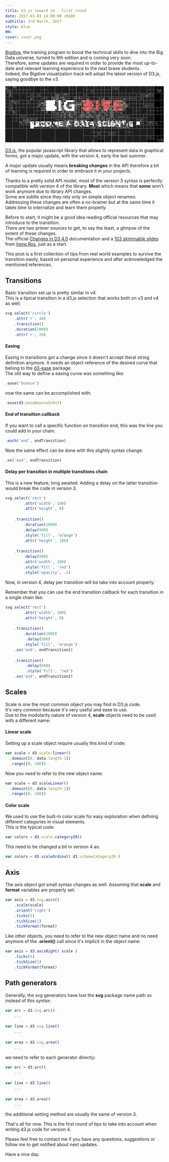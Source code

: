 ```yaml
---
title: D3.js toward v4 - first round
date: 2017-03-03 14:00:00 +0100
subtitle: 3rd March, 2017
style: blue
HN:
cover: cover.png
---
```


[Bigdive](http://www.bigdive.eu/), the training program to boost the technical skills to dive into the Big Data universe, turned to 6th edition and is coming very soon.  
Therefore, some updates are required in order to provide the most up-to-date and relevant learning experience to the next brave students.  
Indeed, the Bigdive visualization track will adopt the latest version of D3.js, saying goodbye to the v3.

![cover](../assets/posts/d3js_toward_v4/cover.png)

[D3.js](https://d3js.org), the popular javascript library that allows to represent data in graphical forms, got a major update, with the version 4, early the last summer.

A major update usually means **breaking changes** in the API therefore a bit of learning is required in order to embrace it in your projects.

Thanks to a pretty solid API model, most of the version 3 syntax is perfectly compatible with version 4 of the library.
**Most** which means that **some** won't work anymore due to library API changes.  
Some are subtle since they rely only on simple object renames.  
Addressing these changes are often a no-brainer but at the same time it takes time to internalize and learn them properly.

Before to start, it might be a good idea reading official resources that may introduce to the transition.  
There are two primer sources to get, to say the least, a glimpse of the extent of these changes.  
The official [Changes in D3 4.0](https://github.com/d3/d3/blob/master/CHANGES.md) documentation and a [103 skimmable slides](https://iros.github.io/d3-v4-whats-new/#1) from [Irene Ros](http://twitter.com/ireneros), just as a start.

This post is a first collection of tips from  real world examples to survive the transition easily, based on personal experience and after acknowledged the mentioned references.

## Transitions

Basic transition set up is pretty similar in v4.  
This is a tipical transition in a d3.js selection that works both on v3 and v4 as well:

```js
svg.select('circle')		
    .attr('r', 40)
    .transition()
    .duration(2000)
    .attr('r', 20)
```

#### Easing

Easing in transitions got a change since it doesn't accept literal string definition anymore. It needs an object reference of the desired curve that belong to the [d3-ease](https://github.com/d3/d3-ease) package.  
The old way to define a easing curve was something like:

```js
.ease('buonce') 
```

now the same can be accomplished with:

```js
.ease(d3.easeBounceInOut) 
```


#### End of transition callback

If you want to call a specific function on transition end, this was the line you could add in your chain:

```js
.each('end', endTransition)
```

Now the same effect can be done with this slightly syntax change:

```js
.on('end', endTransition)
```

#### Delay per transition in multiple transitions chain

This is a new feature, long awaited. Adding a delay on the latter transition would break the code in version 3.

```js
svg.select('rect')
        .attr('width', 100)
        .attr('height', 0)

    .transition()
        .duration(1000)
		.delay(500)
        .style('fill', 'orange')
        .attr('height', 100)

    .transition()
		.delay(500)
        .attr('width', 200)
        .style('fill', 'red')
        .style('opacity', .5)
```

Now, in version 4, delay per transition will be take into account properly.

Remember that you can use the end transition callback for each transition in a single chain like:

```js
svg.select('rect')
        .attr('width', 100)
        .attr('height', 0)

    .transition()
        .duration(1000)
		 .delay(500)
        .style('fill', 'orange')
    .on('end', endTransition1)

    .transition()
	 	 .delay(500)
    	 .style('fill', 'red')
    .on('end', endTransition2)
```


## Scales

Scale is one the most common object you may find in D3.js code.  
It's very common because it's very useful and ease to use.  
Due to the modularity nature of version 4, **scale** objects need to be used with a different name:

#### Linear scale

Setting up a scale object require usually this kind of code:


```js
var scale = d3.scale.linear()
  .domain([0, data.length-1])
  .range([0, 100])
```

Now you need to refer to the new object name:

```js
var scale = d3.scaleLinear()
  .domain([0, data.length-1])
  .range([0, 100])
```


#### Color scale

We used to use the built-in color scale for easy exploration when defining different categories in visual elements.  
This is the typical code:

```js
var colors = d3.scale.category20()
```

This need to be changed a bit in version 4 as:

```js
var colors = d3.scaleOrdinal( d3.schemeCategory20 )
```


## Axis

The axis object got small syntax changes as well. Assuming that **scale** and **format** variables are properly set:

```js
var axis = d3.svg.axis()
    .scale(scale)
    .orient('right')
    .ticks(5)
    .tickSize(1)
    .tickFormat(format)
```

Like other objects, you need to refer to the new object name and no need anymore of the **.orient()** call since it's implicit in the object name:

```js
var axis = d3.axisRight( scale )
    .ticks(5)
    .tickSize(1)
    .tickFormat(format)
```


## Path generators

Generally, the svg generators have lost the **svg** package name path so instead of this syntax:

```js
var arc = d3.svg.arc()
    ...
    
var line = d3.svg.line()
    ...
    
var area = d3.svg.area()
    ...
```

we need to refer to each generator directly:

```js
var arc = d3.arc()
    ...
    
var line = d3.line()
    ...
    
var area = d3.area()
    ...
```

the additional setting method are usually the same of version 3.

That's all for now. 
This is the first round of tips to take into account when writing d3.js code for version 4.

Please feel free to contact me if you have any questions, suggestions or follow me to get notified about next updates.

Have a nice day.